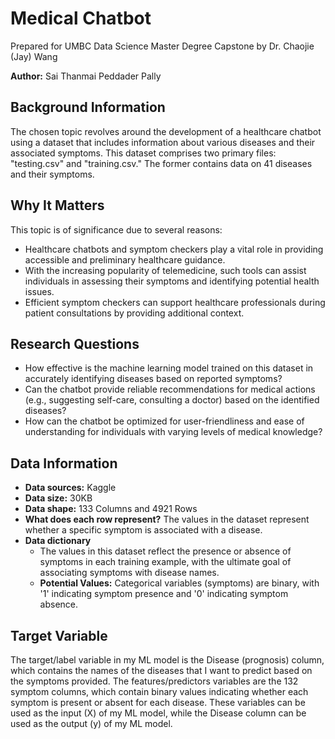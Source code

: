 # Medical Chatbot

Prepared for UMBC Data Science Master Degree Capstone by Dr. Chaojie (Jay) Wang

**Author:** Sai Thanmai Peddader Pally


## Background Information

The chosen topic revolves around the development of a healthcare chatbot using a dataset that includes information about various diseases and their associated symptoms. This dataset comprises two primary files: "testing.csv" and "training.csv." The former contains data on 41 diseases and their symptoms.

## Why It Matters

This topic is of significance due to several reasons:

- Healthcare chatbots and symptom checkers play a vital role in providing accessible and preliminary healthcare guidance.
- With the increasing popularity of telemedicine, such tools can assist individuals in assessing their symptoms and identifying potential health issues.
- Efficient symptom checkers can support healthcare professionals during patient consultations by providing additional context.

## Research Questions

- How effective is the machine learning model trained on this dataset in accurately identifying diseases based on reported symptoms?
- Can the chatbot provide reliable recommendations for medical actions (e.g., suggesting self-care, consulting a doctor) based on the identified diseases?
- How can the chatbot be optimized for user-friendliness and ease of understanding for individuals with varying levels of medical knowledge?

## Data Information

- **Data sources:** Kaggle
- **Data size:** 30KB
- **Data shape:** 133 Columns and 4921 Rows
- **What does each row represent?** The values in the dataset represent whether a specific symptom is associated with a disease.
- **Data dictionary**
  - The values in this dataset reflect the presence or absence of symptoms in each training example, with the ultimate goal of associating symptoms with disease names.
  - **Potential Values:** Categorical variables (symptoms) are binary, with '1' indicating symptom presence and '0' indicating symptom absence.

## Target Variable

The target/label variable in my ML model is the Disease (prognosis) column, which contains the names of the diseases that I want to predict based on the symptoms provided. The features/predictors variables are the 132 symptom columns, which contain binary values indicating whether each symptom is present or absent for each disease. These variables can be used as the input (X) of my ML model, while the Disease column can be used as the output (y) of my ML model.
